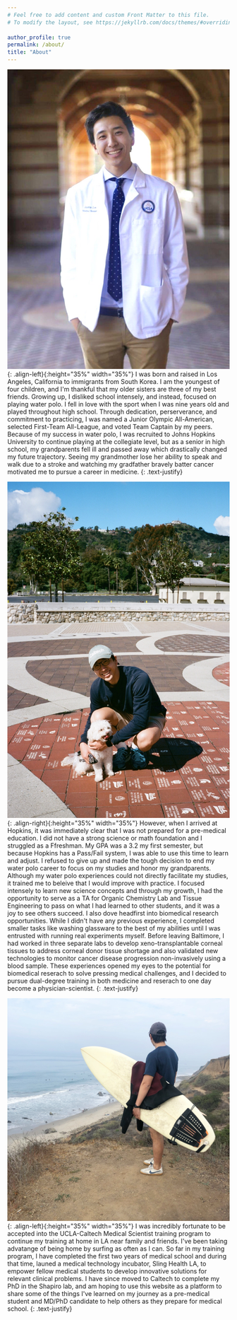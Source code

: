 ```yaml
---
# Feel free to add content and custom Front Matter to this file.
# To modify the layout, see https://jekyllrb.com/docs/themes/#overriding-theme-defaults

author_profile: true
permalink: /about/
title: "About"
---
```

![image-left](/assets/images/whitecoat.jpg){: .align-left}{:height="35%" width="35%"} I was born and raised in Los Angeles, California to immigrants from South Korea. I am the youngest of four children, and I'm thankful that my older sisters are three of my best friends. Growing up, I disliked school intensely, and instead, focused on playing water polo. I fell in love with the sport when I was nine years old and played throughout high school. Through dedication, perserverance, and commitment to practicing, I was named a Junior Olympic All-American, selected First-Team All-League, and voted Team Captain by my peers. Because of my success in water polo, I was recruited to Johns Hopkins University to continue playing at the collegiate level, but as a senior in high school, my grandparents fell ill and passed away which drastically changed my future trajectory. Seeing my grandmother lose her ability to speak and walk due to a stroke and watching my gradfather bravely batter cancer motivated me to pursue a career in medicine.
{: .text-justify}

![image-left](/assets/images/finn.jpg){: .align-right}{:height="35%" width="35%"}
However, when I arrived at Hopkins, it was immediately clear that I was not prepared for a pre-medical education. I did not have a strong science or math foundation and I struggled as a Ffreshman. My GPA was a 3.2 my first semester, but because Hopkins has a Pass/Fail system, I was able to use this time to learn and adjust. I refused to give up and made the tough decision to end my water polo career to focus on my studies and honor my grandparents. Although my water polo experiences could not directly facilitate my studies, it trained me to beleive that I would improve with practice. I focused intensely to learn new science concepts and through my growth, I had the opportunity to serve as a TA for Organic Chemistry Lab and Tissue Engineering to pass on what I had learned to other students, and it was a joy to see others succeed. I also dove headfirst into biomedical research opportunities. While I didn't have any previous experience, I completed smaller tasks like washing glassware to the best of my abilities until I was entrusted with running real experiments myself. Before leaving Baltimore, I had worked in three separate labs to develop xeno-transplantable corneal tissues to address corneal donor tissue shortage and also validated new technologies to monitor cancer disease progression non-invasively using a blood sample. These experiences opened my eyes to the potential for biomedical reserach to solve pressing medical challenges, and I decided to pursue dual-degree training in both medicine and reserach to one day become a physician-scientist. 
{: .text-justify}

![image-left](/assets/images/surfing.jpg){: .align-left}{:height="35%" width="35%"}
I was incredibly fortunate to be accepted into the UCLA-Caltech Medical Scientist training program to continue my training at home in LA near family and friends. I've been taking advatange of being home by surfing as often as I can. So far in my training program, I have completed the first two years of medical school and during that time, launed a medical technology incubator, Sling Health LA, to empower fellow medical students to develop innovative solutions for relevant clinical problems. I have since moved to Caltech to complete my PhD in the Shapiro lab, and am hoping to use this website as a platform to share some of the things I've learned on my journey as a pre-medical student and MD/PhD candidate to help others as they prepare for medical school. 
{: .text-justify}